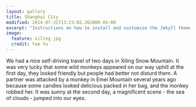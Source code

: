 ```yaml
---
layout: gallery 
title: Shanghai City 
modified: 2014-07-31T13:23:02.362000-04:00
excerpt: "Instructions on how to install and customize the Jekyll theme Minimal Mistakes."
image:
  feature: xiling.jpg
  credit: Yao Yu 
---
```


We had a nice self-driving travel of two days in Xiling Snow Mountain. It was very lucky that some wild monkeys appeared on our way uphill at the first day, they looked friendly but people had better not disturd them. A partner was attacked by a monkey in Emei Mountain several years ago because some candies looked delicious packed in her bag, and the monkey robbed her. It was sunny at the second day, a magnificent scene - the sea of clouds - jumped into our eyes.


